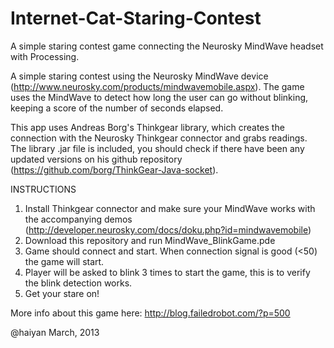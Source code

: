 Internet-Cat-Staring-Contest
============================

A simple staring contest game connecting the Neurosky MindWave headset with Processing.

 A simple staring contest using the Neurosky MindWave device (http://www.neurosky.com/products/mindwavemobile.aspx). The game uses the MindWave to detect
 how long the user can go without blinking, keeping a score of the number of seconds elapsed.
 
 This app uses Andreas Borg's Thinkgear library, which creates the connection with the Neurosky
 Thinkgear connector and grabs readings. The library .jar file is included, you should check if
 there have been any updated versions on his github repository (https://github.com/borg/ThinkGear-Java-socket).
 
 INSTRUCTIONS
 1. Install Thinkgear connector and make sure your MindWave works with the accompanying demos (http://developer.neurosky.com/docs/doku.php?id=mindwavemobile)
 2. Download this repository and run MindWave_BlinkGame.pde
 3. Game should connect and start. When connection signal is good (<50) the game will start.
 4. Player will be asked to blink 3 times to start the game, this is to verify the blink detection works.
 5. Get your stare on!

More info about this game here: http://blog.failedrobot.com/?p=500
 
 @haiyan
 March, 2013
